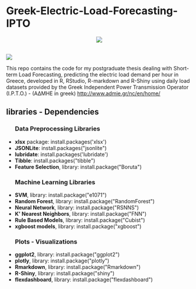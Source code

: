 # Greek-Electric-Load-Forecasting-IPTO
<div><p align = "center"><img src = "https://pk-shinies.shinyapps.io/ipto-ml/_w_703ba8b8/file33591c7064_files/img/logo_horizontal.png" /></p></div>

<br>
<img src = "https://img.shields.io/badge/license-MIT-blue.svg" />

This repo contains the code for my postgraduate thesis dealing with Short-term Load Forecasting, predicting the electric load demand per hour in Greece, developed in R, RStudio, R-markdown and R-Shiny using daily load datasets provided by the Greek Independent Power Transmission Operator (I.P.T.O.) - (AΔΜHΕ in greek) http://www.admie.gr/nc/en/home/

<h2>libraries - Dependencies</h2>
<ul>

  <h3>Data Preprocessing Libraries</h3>
  <li><strong>xlsx</strong> package: install.packages('xlsx')</li>
  <li><strong>JSONLite</strong>: install.packages("jsonlite")</li>
  <li><strong>lubridate</strong>: install.packages('lubridate')</li>
  <li><strong>Tibble</strong>: install.packages("tibble")</li>
  <li><strong>Feature Selection</strong>, library: install.package("Boruta")</li>
  
  <h3>Machine Learning Libraries</h3>
  <li><strong>SVM</strong>, library: install.package("e1071")</li>
  <li><strong>Random Forest</strong>, library: install.package("RandomForest")</li>
  <li><strong>Neural Network</strong>, library: install.package("RSNNS")</li>
  <li><strong>K' Nearest Neighbors</strong>, library: install.package("FNN")</li>
  <li><strong>Rule Based Models</strong>, library: install.package("Cubist")</li>
  <li><strong>xgboost models</strong>, library: install.package("xgboost")</li>
  
  <h3>Plots - Visualizations</h3>
  <li><strong>ggplot2</strong>, library: install.package("ggplot2")</li>
  <li><strong>plotly</strong>, library: install.package("plotly")</li>
  <li><strong>Rmarkdown</strong>, library: install.package("Rmarkdown")</li>
  <li><strong>R-Shiny</strong>, library: install.package("shiny")</li>
  <li><strong>flexdashboard</strong>, library: install.package("flexdashboard")</li>
</ul>
